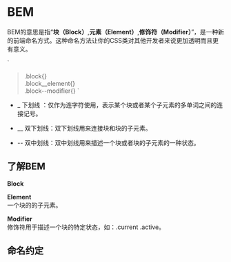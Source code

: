 # BEM

BEM的意思是指“**块（Block）**,**元素（Element）**,**修饰符（Modifier）**”，是一种新的前端命名方式。这种命名方法让你的CSS类对其他开发者来说更加透明而且更有意义。

`
> .block{}  
> .block__element{}  
> .block--modifier{}
`
- _   下划线 ：仅作为连字符使用，表示某个块或者某个子元素的多单词之间的连接记号。

- __  双下划线：双下划线用来连接块和块的子元素。

- --  双中划线：双中划线用来描述一个块或者块的子元素的一种状态。


## 了解BEM

**Block**


**Element**  
一个块的的子元素。

**Modifier**  
修饰符用于描述一个块的特定状态，如：.current .active。

## 命名约定

